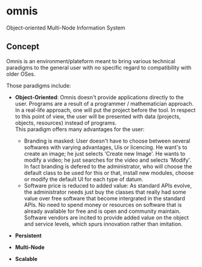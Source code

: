 # omnis
Object-oriented Multi-Node Information System

## Concept
Omnis is an environment/plateform meant to bring various technical paradigms to the general user with no specific regard to compatibility with older OSes.

Those paradigms include:
* **Object-Oriented**: Omnis doesn't provide applications directly to the user. Programs are a result of a programmer&nbsp;/&nbsp;mathematician approach. In a real-life approach, one will put the project before the tool. In respect to this point of view, the user will be presented with data (projects, objects, resources) instead of programs.<br/>This paradigm offers many advantages for the user:
    * Branding is masked: User doesn't have to choose between several softwares with varying advantages, Uis or licencing. He want's to create an image; he just selects 'Create new Image'. He wants to modify a video; he just searches for the video and selects 'Modify'. In fact branding is defered to the administrator, who will choose the default class to be used for this or that, install new modules, choose or modify the default UI for each type of datum.
    * Software price is reduced to added value: As standard APIs evolve, the administrator needs just buy the classes that really had some value over free software that become intergrated in the standard APIs. No need to spend money or resources on software that is already available for free and is open and community maintain. Software vendors are incited to provide added value on the object and service levels, which spurs innovation rather than imitation.
    
* **Persistent**

* **Multi-Node**

* **Scalable**
